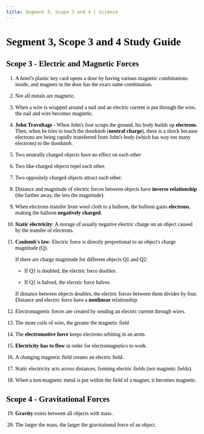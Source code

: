 ```yaml
---
title: Segment 3, Scope 3 and 4 | Science
---
```


<style>
    body {
        font-family: Georgia;
        color: black;
        background-image: url('https://i.pinimg.com/736x/8d/d9/b6/8dd9b6e70ab1a43414c7450b6fc0f044.jpg'); /* Path to your image */
        background-size: cover; /* Ensures the image covers the entire screen */
        background-position: center; /* Centers the image */
        background-attachment: fixed; /* Makes the image fixed when scrolling */
        height: 100vh; /* Ensures the background covers the entire height of the viewport */
        margin: 0;
    }
</style>

# Segment 3, Scope 3 and 4 Study Guide

## Scope 3 - Electric and Magnetic Forces

1. A hotel's plastic key card opens a door by having various magnetic combinations inside, and magnets in the door has the exact same combination.
    
2. Not all metals are magnetic.

3. When a wire is wrapped around a nail and an electric current is put through the wire, the nail and wire becomes magnetic.

4. **John Travoltage** - 
    When John's foot scraps the ground, his body builds up **electrons**. Then, when he tries to touch the doorknob (**neutral charge**), there is a shock because electrons are being rapidly transferred from John's body (which has way too many electrons) to the doorknob.

5. Two neutrally charged objects have no effect on each other

6. Two like-charged objects repel each other.

7. Two oppositely charged objects attract each other.

8. Distance and magnitude of electric forces between objects have **inverse relationship** (the farther away, the less the magnitude).

9. When electrons transfer from wool cloth to a balloon, the balloon gains **electrons**, making the balloon **negatively charged**.

10. **Static electricity**: A storage of usually negative electric charge on an object caused by the transfer of electrons.

11. **Coulomb's law**: Electric force is directly proportional to an object's charge magnitude (Q).

    If there are charge magnitude for different objects Q1 and Q2:

    - If Q1 is doubled, the electric force doubles.

    - If Q1 is halved, the electric force halves.

    If distance between objects doubles, the electric forces between them divides by four. Distance and electric force have a **nonlinear** relationship.

12. Electromagnetic forces are created by sending an electric current through wires.

13. The more coils of wire, the greater the magnetic field

14. The **electromotive force** keeps electrons orbiting in an atom.

15. **Electricity has to flow** in order for electromagnetics to work.

16. A changing magnetic field creates an electric field.

17. Static electricity acts across distances, forming electric fields (not magnetic fields).

18. When a non-magnetic metal is put within the field of a magnet, it becomes magnetic.

## Scope 4 - Gravitational Forces

19. **Gravity** exists between all objects with mass.

20. The larger the mass, the larger the gravitational force of an object.